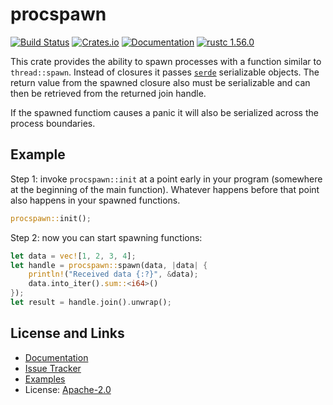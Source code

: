 # procspawn

[![Build Status](https://github.com/mitsuhiko/procspawn/workflows/Tests/badge.svg?branch=master)](https://github.com/mitsuhiko/procspawn/actions?query=workflow%3ATests)
[![Crates.io](https://img.shields.io/crates/d/procspawn.svg)](https://crates.io/crates/procspawn)
[![Documentation](https://docs.rs/procspawn/badge.svg)](https://docs.rs/procspawn)
[![rustc 1.56.0](https://img.shields.io/badge/rust-1.56%2B-orange.svg)](https://img.shields.io/badge/rust-1.56%2B-orange.svg)

This crate provides the ability to spawn processes with a function similar
to `thread::spawn`.  Instead of closures it passes [`serde`](https://serde.rs/)
serializable objects.  The return value from the spawned closure also must be
serializable and can then be retrieved from the returned join handle.

If the spawned functiom causes a panic it will also be serialized across
the process boundaries.

## Example

Step 1: invoke `procspawn::init` at a point early in your program (somewhere at
the beginning of the main function).  Whatever happens before that point also
happens in your spawned functions.

```rust
procspawn::init();
```

Step 2: now you can start spawning functions:

```rust
let data = vec![1, 2, 3, 4];
let handle = procspawn::spawn(data, |data| {
    println!("Received data {:?}", &data);
    data.into_iter().sum::<i64>()
});
let result = handle.join().unwrap();
```

## License and Links

- [Documentation](https://docs.rs/procspawn/)
- [Issue Tracker](https://github.com/mitsuhiko/procspawn/issues)
- [Examples](https://github.com/mitsuhiko/procspawn/tree/master/examples)
- License: [Apache-2.0](https://github.com/mitsuhiko/procspawn/blob/master/LICENSE-APACHE)
